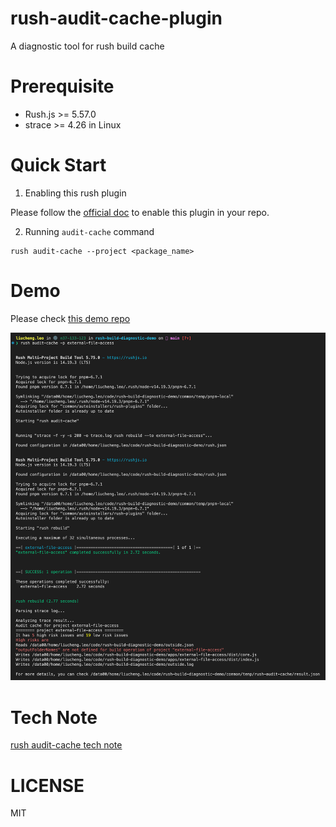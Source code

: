 # rush-audit-cache-plugin

A diagnostic tool for rush build cache

# Prerequisite

- Rush.js >= 5.57.0
- strace >= 4.26 in Linux

# Quick Start

1. Enabling this rush plugin

Please follow the [official doc](https://rushjs.io/pages/maintainer/using_rush_plugins/) to enable this plugin in your repo.

2. Running `audit-cache` command

```
rush audit-cache --project <package_name>
```

# Demo

Please check [this demo repo](https://github.com/chengcyber/rush-build-diagnostic-demo)

![rush-audit-cache-demo-usage](./docs/media/rush-audit-cache-demo-usage.png)

# Tech Note

[rush audit-cache tech note](./docs/rush-audit-cache-tech-note.md)

# LICENSE

MIT